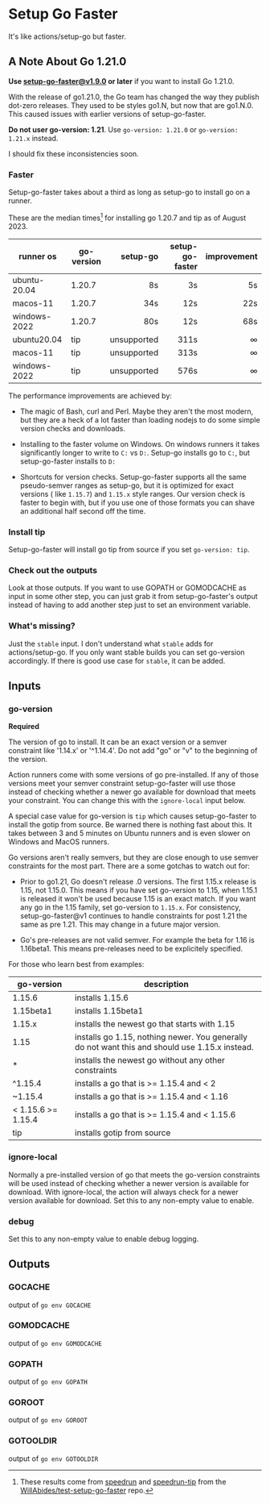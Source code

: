 # Setup Go Faster

It's like actions/setup-go but faster.

## A Note About Go 1.21.0

**Use setup-go-faster@v1.9.0 or later** if you want to install Go 1.21.0.

With the release of go1.21.0, the Go team has changed the way they publish
dot-zero releases. They used to be styles go1.N, but now that are go1.N.0. This
caused issues with earlier versions of setup-go-faster.

**Do not user go-version: 1.21**. Use `go-version: 1.21.0`
or `go-version: 1.21.x` instead.

I should fix these inconsistencies soon.

### Faster

Setup-go-faster takes about a third as long as setup-go to install go on a
runner.

These are the median times[^perf-note] for installing go 1.20.7 and tip as of
August 2023.

| runner os    | go-version |    setup-go | setup-go-faster | improvement |
|--------------|------------|------------:|----------------:|------------:|
| ubuntu-20.04 | 1.20.7     |          8s |              3s |          5s |
| macos-11     | 1.20.7     |         34s |             12s |         22s |
| windows-2022 | 1.20.7     |         80s |             12s |         68s |
| ubuntu20.04  | tip        | unsupported |            311s |           ∞ |
| macos-11     | tip        | unsupported |            313s |           ∞ |
| windows-2022 | tip        | unsupported |            576s |           ∞ |

The performance improvements are achieved by:

- The magic of Bash, curl and Perl. Maybe they aren't the most modern, but they
  are a heck of a lot faster than loading nodejs to do some simple version
  checks and downloads.

- Installing to the faster volume on Windows. On windows runners it takes
  significantly longer to write to `C:` vs
  `D:`. Setup-go installs go to `C:`, but setup-go-faster installs to `D:`

- Shortcuts for version checks. Setup-go-faster supports all the same
  pseudo-semver ranges as setup-go, but it is optimized for exact versions (
  like `1.15.7`) and `1.15.x` style ranges. Our version check is faster to begin
  with, but if you use one of those formats you can shave an additional half
  second off the time.

### Install tip

Setup-go-faster will install go tip from source if you set `go-version: tip`.

### Check out the outputs

Look at those outputs. If you want to use GOPATH or GOMODCACHE as input in some
other step, you can just grab it from setup-go-faster\'s output instead of
having to add another step just to set an environment variable.

### What\'s missing?

Just the `stable` input. I don\'t understand what `stable` adds for
actions/setup-go. If you only want stable builds you can set go-version
accordingly. If there is good use case for `stable`, it can be added.

<!--- start generated --->

## Inputs

### go-version

__Required__

The version of go to install. It can be an exact version or a semver constraint like '1.14.x' or '^1.14.4'.
Do not add "go" or "v" to the beginning of the version.

Action runners come with some versions of go pre-installed. If any of those versions meet your semver constraint
setup-go-faster will use those instead of checking whether a newer go available for download that meets your
constraint. You can change this with the `ignore-local` input below.

A special case value for go-version is `tip` which causes setup-go-faster to install the gotip from source. Be
warned there is nothing fast about this. It takes between 3 and 5 minutes on Ubuntu runners and is even slower
on Windows and MacOS runners.

Go versions aren't really semvers, but they are close enough to use semver constraints for the most part.
There are a some gotchas to watch out for:

- Prior to go1.21, Go doesn't release .0 versions. The first 1.15.x release is 1.15, not 1.15.0. This means if you 
  have set go-version to 1.15, when 1.15.1 is released it won't be used because 1.15 is an exact match. If you
  want any go in the 1.15 family, set go-version to `1.15.x`. For consistency, setup-go-faster@v1 continues to
  handle constraints for post 1.21 the same as pre 1.21. This may change in a future major version.

- Go's pre-releases are not valid semver. For example the beta for 1.16 is 1.16beta1. This means pre-releases
  need to be explicitely specified.

For those who learn best from examples:

| go-version         | description                                                                                    |
|--------------------|------------------------------------------------------------------------------------------------|
| 1.15.6             | installs 1.15.6                                                                                |
| 1.15beta1          | installs 1.15beta1                                                                             |
| 1.15.x             | installs the newest go that starts with 1.15                                                   |
| 1.15               | installs go 1.15, nothing newer. You generally do not want this and should use 1.15.x instead. |
| *                  | installs the newest go without any other constraints                                           |
| ^1.15.4            | installs a go that is >= 1.15.4 and < 2                                                        |
| ~1.15.4            | installs a go that is >= 1.15.4 and < 1.16                                                     |
| < 1.15.6 >= 1.15.4 | installs a go that is >= 1.15.4 and < 1.15.6                                                   |
| tip                | installs gotip  from source                                                                    |


### ignore-local

Normally a pre-installed version of go that meets the go-version constraints will be used instead
of checking whether a newer version is available for download. With ignore-local, the
action will always check for a newer version available for download. Set this to any non-empty value
to enable.


### debug

Set this to any non-empty value to enable debug logging.


## Outputs

### GOCACHE

output of `go env GOCACHE`

### GOMODCACHE

output of `go env GOMODCACHE`

### GOPATH

output of `go env GOPATH`

### GOROOT

output of `go env GOROOT`

### GOTOOLDIR

output of `go env GOTOOLDIR`
<!--- end generated --->

[^perf-note]: These results come
from [speedrun](https://github.com/WillAbides/test-setup-go-faster/blob/main/.github/workflows/speedrun.yml)
and [speedrun-tip](https://github.com/WillAbides/test-setup-go-faster/blob/main/.github/workflows/speedrun-tip.yml)
from
the [WillAbides/test-setup-go-faster](https://github.com/WillAbides/test-setup-go-faster)
repo.
